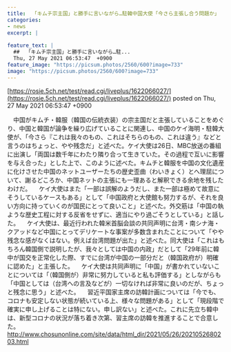 ```yaml
---
title:  「キムチ宗主国」と勝手に言いながら…駐韓中国大使「今さら主張し合う問題か」  
categories:
- news
excerpt: |
  
feature_text: |
  ##  「キムチ宗主国」と勝手に言いながら…駐...
  Thu, 27 May 2021 06:53:47  +0900
feature_image: "https://picsum.photos/2560/600?image=733"
image: "https://picsum.photos/2560/600?image=733"
---
```


[https://rosie.5ch.net/test/read.cgi/liveplus/1622066027/](https://rosie.5ch.net/test/read.cgi/liveplus/1622066027/)
posted on Thu, 27 May 2021 06:53:47  +0900

<!--more-->

　中国がキムチ・韓服（韓国の伝統衣装）の宗主国だと主張していることをめぐり、中国と韓国が論争を繰り広げていることに関連し、中国のケイ海明・駐韓大使が、「今さら『これは我々のもの、これはそちらのもの、これは違う』などと言うのはちょっと、やや残念だ」と述べた。ケイ大使は26日、MBC放送の番組に出演し「両国は数千年にわたり隣り合って生きていた。その過程で互いに影響を与え合った」とした上で、このように述べた。キムチと韓服を中国の文化遺産に化けさせた中国のネットユーザーたちの歴史歪曲（わいきょく）とへ理屈について、謝るどころか、中国ネットの主張にも一理あると解釈できる余地を残したわけだ。 　ケイ大使はまた「一部は誤解のようだし、また一部は極めて故意にそうしているケースもある」として「中国政府と大使館も努力するが、それを良い方向に持っていくのが国民にとって良いこと」と述べた。外交筋は「中国の執ような歴史工程に対する反省をせずに、適当にやり過ごそうとしている」と話した。 　ケイ大使は、最近行われた韓米首脳会談の共同声明に台湾・南シナ海・クアッドなど中国にとってデリケートな事案が多数含まれたことについて「やや残念な感がなくはない。例えば台湾問題が出た」と述べた。同大使は「これはもちろん韓国側で説明したが、我々としては中国の内政」だとして「29年前に韓中が国交を正常化した際、すでに台湾が中国の一部分だと（韓国政府が）明確に認めた」と主張した。 　ケイ大使は共同声明に「中国」が書かれていないことについては「（韓国側が）非常に努力していると私も評価する」としながらも「中国としては（台湾への言及などが）一切なければ非常に良いのだが、ちょっと残念に思う」と述べた。 　習近平国家主席の訪韓計画については「今でも、コロナも安定しない状態が続いている上、様々な問題がある」として「現段階で確実に申し上げることは特にない。申し訳ない」と述べた。これに先立ち韓中は、新型コロナの状況が落ち着き次第、習主席の訪韓を推進することで合意した。 http://www.chosunonline.com/site/data/html_dir/2021/05/26/2021052680203.html

